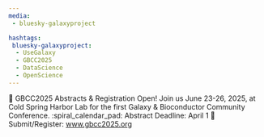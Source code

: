 ```yaml
---
media:
 - bluesky-galaxyproject

hashtags:
 bluesky-galaxyproject:
  - UseGalaxy
  - GBCC2025
  - DataScience
  - OpenScience
---
```

:mega: GBCC2025 Abstracts & Registration Open!
Join us June 23-26, 2025, at Cold Spring Harbor Lab for the first Galaxy & Bioconductor Community Conference.
:spiral_calendar_pad: Abstract Deadline: April 1
:link: Submit/Register: www.gbcc2025.org
